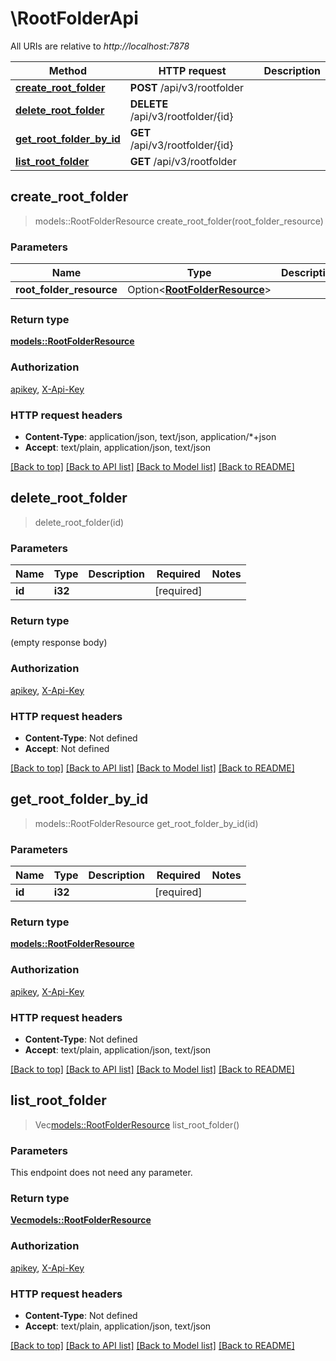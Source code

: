# \RootFolderApi

All URIs are relative to *http://localhost:7878*

Method | HTTP request | Description
------------- | ------------- | -------------
[**create_root_folder**](RootFolderApi.md#create_root_folder) | **POST** /api/v3/rootfolder | 
[**delete_root_folder**](RootFolderApi.md#delete_root_folder) | **DELETE** /api/v3/rootfolder/{id} | 
[**get_root_folder_by_id**](RootFolderApi.md#get_root_folder_by_id) | **GET** /api/v3/rootfolder/{id} | 
[**list_root_folder**](RootFolderApi.md#list_root_folder) | **GET** /api/v3/rootfolder | 



## create_root_folder

> models::RootFolderResource create_root_folder(root_folder_resource)


### Parameters


Name | Type | Description  | Required | Notes
------------- | ------------- | ------------- | ------------- | -------------
**root_folder_resource** | Option<[**RootFolderResource**](RootFolderResource.md)> |  |  |

### Return type

[**models::RootFolderResource**](RootFolderResource.md)

### Authorization

[apikey](../README.md#apikey), [X-Api-Key](../README.md#X-Api-Key)

### HTTP request headers

- **Content-Type**: application/json, text/json, application/*+json
- **Accept**: text/plain, application/json, text/json

[[Back to top]](#) [[Back to API list]](../README.md#documentation-for-api-endpoints) [[Back to Model list]](../README.md#documentation-for-models) [[Back to README]](../README.md)


## delete_root_folder

> delete_root_folder(id)


### Parameters


Name | Type | Description  | Required | Notes
------------- | ------------- | ------------- | ------------- | -------------
**id** | **i32** |  | [required] |

### Return type

 (empty response body)

### Authorization

[apikey](../README.md#apikey), [X-Api-Key](../README.md#X-Api-Key)

### HTTP request headers

- **Content-Type**: Not defined
- **Accept**: Not defined

[[Back to top]](#) [[Back to API list]](../README.md#documentation-for-api-endpoints) [[Back to Model list]](../README.md#documentation-for-models) [[Back to README]](../README.md)


## get_root_folder_by_id

> models::RootFolderResource get_root_folder_by_id(id)


### Parameters


Name | Type | Description  | Required | Notes
------------- | ------------- | ------------- | ------------- | -------------
**id** | **i32** |  | [required] |

### Return type

[**models::RootFolderResource**](RootFolderResource.md)

### Authorization

[apikey](../README.md#apikey), [X-Api-Key](../README.md#X-Api-Key)

### HTTP request headers

- **Content-Type**: Not defined
- **Accept**: text/plain, application/json, text/json

[[Back to top]](#) [[Back to API list]](../README.md#documentation-for-api-endpoints) [[Back to Model list]](../README.md#documentation-for-models) [[Back to README]](../README.md)


## list_root_folder

> Vec<models::RootFolderResource> list_root_folder()


### Parameters

This endpoint does not need any parameter.

### Return type

[**Vec<models::RootFolderResource>**](RootFolderResource.md)

### Authorization

[apikey](../README.md#apikey), [X-Api-Key](../README.md#X-Api-Key)

### HTTP request headers

- **Content-Type**: Not defined
- **Accept**: text/plain, application/json, text/json

[[Back to top]](#) [[Back to API list]](../README.md#documentation-for-api-endpoints) [[Back to Model list]](../README.md#documentation-for-models) [[Back to README]](../README.md)

